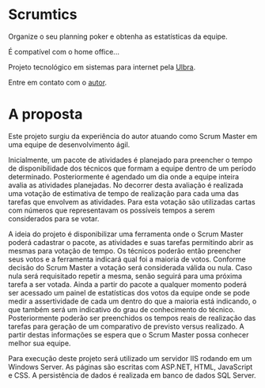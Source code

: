 # Scrumtics
Organize o seu planning poker e obtenha as estatísticas da equipe.

É compatível com o home office...

Projeto tecnológico em sistemas para internet pela [Ulbra](https://www.ulbra.br/ead/graduacao/ead/sistemas-para-internet/superior-de-tecnologia).

Entre em contato com o [autor](mailto:gawarez@gmail.com).

# A proposta

Este projeto surgiu da experiência do autor atuando como Scrum Master em uma equipe de desenvolvimento ágil. 

Inicialmente, um pacote de atividades é planejado para preencher o tempo de disponibilidade dos técnicos que formam a equipe dentro de um período determinado. Posteriormente é agendado um dia onde a equipe inteira avalia as atividades planejadas. No decorrer desta avaliação é realizada uma votação de estimativa de tempo de realização para cada uma das tarefas que envolvem as atividades. Para esta votação são utilizadas cartas com números que representavam os possíveis tempos a serem considerados para se votar. 

A ideia do projeto é disponibilizar uma ferramenta onde o Scrum Master poderá cadastrar o pacote, as atividades e suas tarefas permitindo abrir as mesmas para votação de tempo. Os técnicos poderão então preencher seus votos e a ferramenta indicará qual foi a maioria de votos. Conforme decisão do Scrum Master a votação será considerada válida ou nula. Caso nula será requisitado repetir a mesma, senão seguirá para uma próxima tarefa a ser votada. Ainda a partir do pacote a qualquer momento poderá ser acessado um painel de estatísticas dos votos da equipe onde se pode medir a assertividade de cada um dentro do que a maioria está indicando, o que também será um indicativo do grau de conhecimento do técnico. Posteriormente poderão ser preenchidos os tempos reais de realização das tarefas para geração de um comparativo de previsto versus realizado. A partir destas informações se espera que o Scrum Master possa conhecer melhor sua equipe.

Para execução deste projeto será utilizado um servidor IIS rodando em um Windows Server. As páginas são escritas com ASP.NET, HTML, JavaScript e CSS. A persistência de dados é realizada em banco de dados SQL Server.
